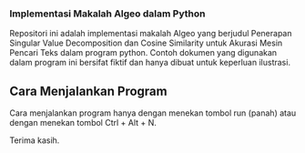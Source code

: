 ### Implementasi Makalah Algeo dalam Python
Repositori ini adalah implementasi makalah Algeo yang berjudul Penerapan Singular Value Decomposition dan Cosine Similarity untuk Akurasi Mesin Pencari Teks dalam program python.
Contoh dokumen yang digunakan dalam program ini bersifat fiktif dan hanya dibuat untuk keperluan ilustrasi.

## Cara Menjalankan Program
Cara menjalankan program hanya dengan menekan tombol run (panah) atau dengan menekan tombol Ctrl + Alt + N.

Terima kasih.

